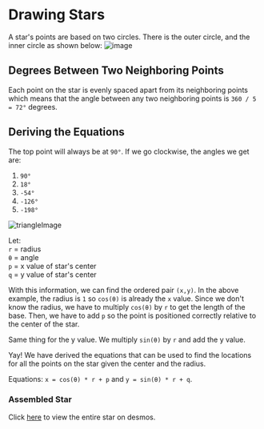 # Drawing Stars

A star's points are based on two circles. There is the outer circle, and the inner circle as shown below:
![image](https://upload.wikimedia.org/wikipedia/commons/9/9a/Pentagram_within_circle.svg)

## Degrees Between Two Neighboring Points
Each point on the star is evenly spaced apart from its neighboring points which means that the angle
between any two neighboring points is `360 / 5 = 72°` degrees.

## Deriving the Equations
The top point will always be at `90°`. If we go clockwise, the angles we get are:
1) `90°`
2) `18°`
3) `-54°`
4) `-126°`
5) `-198°`

![triangleImage](http://amsi.org.au/teacher_modules/D5/D5g1.png)

Let:  
`r` = radius  
`θ` = angle  
`p` = x value of star's center  
`q` = y value of star's center

With this information, we can find the ordered pair `(x,y)`.
In the above example, the radius is `1` so `cos(θ)` is already the `x` value. Since we don't know the radius, 
we have to multiply `cos(θ)` by `r` to get the length of the base. Then, we have to add `p` so the point 
is positioned correctly relative to the center of the star.

Same thing for the y value. We multiply `sin(θ)` by `r` and add the y value.

Yay! We have derived the equations that can be used to find the locations for all the points on the star given the center and the radius. 
 
Equations:
`x = cos(θ) * r + p` and `y = sin(θ) * r + q`.

### Assembled Star
Click [here](https://www.desmos.com/calculator/qvcp1jmwal) to view the entire star on desmos.
 





